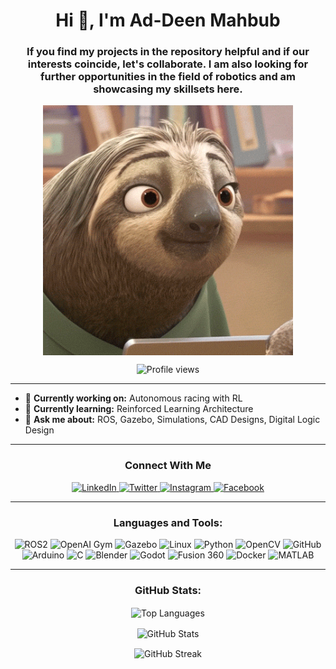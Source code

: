 <h1 align="center">Hi 👋, I'm Ad-Deen Mahbub</h1>
<h3 align="center">
    If you find my projects in the repository helpful and if our interests coincide, let's collaborate. 
    I am also looking for further opportunities in the field of robotics and am showcasing my skillsets here.
</h3>

<p align="center">
    <img align="center" alt="Coding" width="400" src="https://raw.githubusercontent.com/Ad-Deen/Ad-Deen/main/4j.gif" />
</p>

<p align="center">
    <img src="https://komarev.com/ghpvc/?username=ad-deen&label=Profile%20views&color=0e75b6&style=flat" alt="Profile views" />
</p>

---

- 🔭 **Currently working on:** Autonomous racing with RL
- 🌱 **Currently learning:** Reinforced Learning Architecture
- 💬 **Ask me about:** ROS, Gazebo, Simulations, CAD Designs, Digital Logic Design

---

<h3 align="center">Connect With Me</h3>


<p align="center">
  <a href="https://linkedin.com/in/ad-deen-mahbub-2bb6211a0/" target="_blank">
    <img src="https://img.shields.io/badge/LinkedIn-%230077B5.svg?style=for-the-badge&logo=LinkedIn&logoColor=white" alt="LinkedIn" />
  </a>
  <a href="https://twitter.com/your-user-name" target="_blank">
    <img src="https://img.shields.io/badge/Twitter-%231DA1F2.svg?style=for-the-badge&logo=Twitter&logoColor=white" alt="Twitter" />
  </a>
  <a href="https://instagram.com/your-user-name" target="_blank">
    <img src="https://img.shields.io/badge/Instagram-%23E4405F.svg?style=for-the-badge&logo=Instagram&logoColor=white" alt="Instagram" />
  </a>
  <a href="https://www.facebook.com/sigmahermit/" target="_blank">
    <img src="https://img.shields.io/badge/Facebook-%231877F2.svg?style=for-the-badge&logo=Facebook&logoColor=white" alt="Facebook" />
  </a>
</p>


---

<h3 align="center">Languages and Tools:</h3>
<p align="center">
  <img src="https://img.shields.io/badge/ROS2-%231e90ff.svg?style=for-the-badge&logo=ros&logoColor=white" alt="ROS2" width="105" height="40" />
  <img src="https://img.shields.io/badge/OpenAI%20Gym-%231a73e8.svg?style=for-the-badge&logo=openai&logoColor=white" alt="OpenAI Gym" width="130" height="40" />
  <img src="https://img.shields.io/badge/Gazebo-%23404040.svg?style=for-the-badge&logo=gazebo&logoColor=white" alt="Gazebo" width="105" height="40" />
  <img src="https://img.shields.io/badge/Linux-%23FCC624.svg?style=for-the-badge&logo=linux&logoColor=black" alt="Linux" width="105" height="40" />
  <img src="https://img.shields.io/badge/Python-%233776AB.svg?style=for-the-badge&logo=python&logoColor=white" alt="Python" width="105" height="40" />
  <img src="https://img.shields.io/badge/OpenCV-%235C3EE8.svg?style=for-the-badge&logo=opencv&logoColor=white" alt="OpenCV" width="105" height="40" />
  <img src="https://img.shields.io/badge/GitHub-%23181717.svg?style=for-the-badge&logo=github&logoColor=white" alt="GitHub" width="105" height="40" />
  <img src="https://img.shields.io/badge/Arduino-%2300979D.svg?style=for-the-badge&logo=arduino&logoColor=white" alt="Arduino" width="105" height="40" />
  <img src="https://img.shields.io/badge/C-%2300599C.svg?style=for-the-badge&logo=c&logoColor=white" alt="C" width="105" height="40" />
  <img src="https://img.shields.io/badge/Blender-%23F5792A.svg?style=for-the-badge&logo=blender&logoColor=white" alt="Blender" width="105" height="40" />
  <img src="https://img.shields.io/badge/Godot-%23478CBF.svg?style=for-the-badge&logo=godot-engine&logoColor=white" alt="Godot" width="105" height="40" />
  <img src="https://img.shields.io/badge/Fusion%20360-%23087AEB.svg?style=for-the-badge&logo=autodesk&logoColor=white" alt="Fusion 360" width="130" height="40" />
  <img src="https://img.shields.io/badge/Docker-%232496ED.svg?style=for-the-badge&logo=docker&logoColor=white" alt="Docker" width="105" height="40" />
  <img src="https://img.shields.io/badge/MATLAB-%23FF7600.svg?style=for-the-badge&logo=mathworks&logoColor=white" alt="MATLAB" width="105" height="40" />
</p>


---

<h3 align="center">GitHub Stats:</h3>
<p align="center">
    <img align="center" src="https://github-readme-stats.vercel.app/api/top-langs?username=ad-deen&show_icons=true&locale=en&layout=compact" alt="Top Languages" />
</p>

<p align="center">
    <img align="center" src="https://github-readme-stats.vercel.app/api?username=ad-deen&show_icons=true&locale=en" alt="GitHub Stats" />
</p>

<p align="center">
    <img align="center" src="https://github-readme-streak-stats.herokuapp.com/?user=ad-deen&" alt="GitHub Streak" />
</p>
